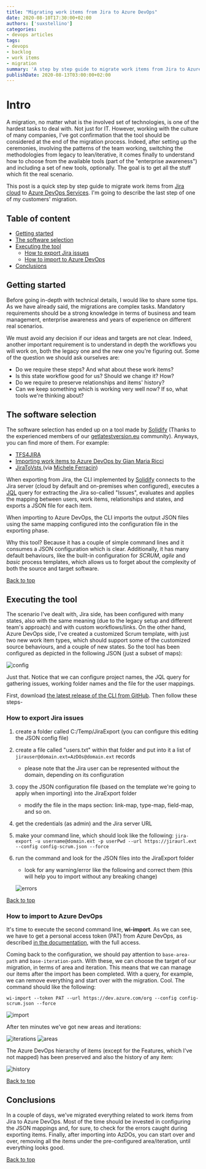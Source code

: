 ```yaml
---
title: "Migrating work items from Jira to Azure DevOps"
date: 2020-08-10T17:30:00+02:00
authors: ['suxstellino']
categories:
- devops articles
tags:
- devops
- backlog
- work items
- migration
summary: 'A step by step guide to migrate work items from Jira to Azure DevOps'
publishDate: 2020-08-13T03:00:00+02:00
---
```


# Intro

A migration, no matter what is the involved set of technologies, is one of the hardest tasks to deal with. Not just for IT. However, working with the culture of many companies, I've got confirmation that the tool should be considered at the end of the migration process. Indeed, after setting up the ceremonies, involving the patterns of the team working, switching the methodologies from legacy to lean/iterative, it comes finally to understand how to choose from the available tools  (part of the "enterprise awareness") and including a set of new tools, optionally. The goal is to get all the stuff which fit the real scenario.

This post is a quick step by step guide to migrate work items from [Jira cloud](https://www.atlassian.com/software/jira) to [Azure DevOps Services](https://azure.microsoft.com/it-it/services/devops/). I'm going to describe the last step of one of my customers' migration.

## Table of content

- [Getting started](#Getting-started)
- [The software selection](#The-software-selection)
- [Executing the tool](#Executing-the-tool)
  - [How to export Jira issues](#How-to-export-Jira-issues)
  - [How to import to Azure DevOps](#How-to-import-to-Azure-DevOps)
- [Conclusions](#Conclusions)

## Getting started

Before going in-depth with technical details, I would like to share some tips. As we have already said, the migrations are complex tasks. Mandatory requirements should be a strong knowledge in terms of business and team management, enterprise awareness and years of experience on different real scenarios.

We must avoid any decision if our ideas and targets are not clear. Indeed, another important requirement is to understand in depth the workflows you will work on, both the legacy one and the new one you're figuring out. Some of the question we should ask ourselves are:

- Do we require these steps? And what about these work items?
- Is this state workflow good for us? Should we change it? How?
- Do we require to preserve relationships and items' history?
- Can we keep something which is working very well now? If so, what tools we're thinking about?

## The software selection

The software selection has ended up on a tool made by [Solidify](https://solidify.se/) (Thanks to the experienced members of our [getlatestversion.eu](https://www.getlatestversion.eu/) community). Anyways, you can find more of them. For example:

- [TFS4JIRA](https://ilclubdellesei.blog/2018/05/21/import-from-jira-to-vsts-in-5-steps/)
- [Importing work items to Azure DevOps by Gian Maria Ricci](http://www.codewrecks.com/blog/index.php/2019/01/19/import-work-item-from-external-system-to-azure-devops/)
- [JiraToVsts ](https://ilclubdellesei.blog/2018/05/21/import-from-jira-to-vsts-in-5-steps/) (via [Michele Ferracin](https://www.getlatestversion.eu/it/authors/phenix/))

When exporting from Jira, the CLI implemented by [Solidify](https://solidify.se/) connects to the Jira server (cloud by default and on-premises when configured), executes a [JQL](https://www.atlassian.com/software/jira/guides/expand-jira/jql) query for extracting the Jira so-called "Issues", evaluates and applies the mapping between users, work items, relationships and states, and exports a JSON file for each item.

When importing to Azure DevOps, the CLI imports the output JSON files using the same mapping configured into the configuration file in the exporting phase.

Why this tool? Because it has a couple of simple command lines and it consumes a JSON configuration which is clear. Additionally, it has many default behaviours, like the built-in configuration for _SCRUM_, _agile_ and _basic_ process templates, which allows us to forget about the complexity of both the source and target software.

[Back to top](#Intro)

## Executing the tool

The scenario I've dealt with, Jira side, has been configured with many states, also with the same meaning (due to the legacy setup and different team's approach) and with custom workflows/links. On the other hand, Azure DevOps side, I've created a customized Scrum template, with just two new work item types, which should support some of the customized source behaviours, and a couple of new states. So the tool has been configured as depicted in the following JSON (just a subset of maps):

![config](./01-config.png)

Just that. Notice that we can configure project names, the JQL query for gathering issues, working folder names and the file for the user mappings.

First, download [the latest release of the CLI from GitHub](https://github.com/solidify/jira-azuredevops-migrator/releases). Then follow these steps-

### How to export Jira issues

1. create a folder called C:/Temp/JiraExport (you can configure this editing the JSON config file)
1. create a file called "users.txt" within that folder and put into it a list of `jirauser@domain.ext=AzDOs@domain.ext` records
    - please note that the Jira user can be represented without the domain, depending on its configuration
1. copy the JSON configuration file (based on the template we're going to apply when importing) into the JiraExport folder
    - modify the file in the maps section: link-map, type-map, field-map, and so on. 
1. get the credentials (as admin) and the Jira server URL
1. make your command line, which should look like the following:
   `jira-export -u username@domain.ext -p userPwd --url https://jiraurl.ext --config config-scrum.json --force`
1. run the command and look for the JSON files into the JiraExport folder
    - look for any warning/error like the following and correct them (this will help you to import without any breaking change)
   
    ![errors](./02-errors.png)

[Back to top](#Intro)

### How to import to Azure DevOps

It's time to execute the second command line, **wi-import**. As we can see, we have to get a personal access token (PAT) from Azure DevOps, as described [in the documentation](https://docs.microsoft.com/en-us/azure/devops/organizations/accounts/use-personal-access-tokens-to-authenticate?view=azure-devops&tabs=preview-page), with the full access.

Coming back to the configuration, we should pay attention to `base-area-path` and `base-iteration-path`. With these, we can choose the target of our migration, in terms of area and iteration. This means that we can manage our items after the import has been completed. With a query, for example, we can remove everything and start over with the migration. Cool. The command should like the following:

`wi-import --token PAT --url https://dev.azure.com/org --config config-scrum.json --force`

![import](./03-import.png)

After ten minutes we've got new areas and iterations:

![iterations](./04-iterations.png)  ![areas](./05-areas.png)

The Azure DevOps hierarchy of items (except for the Features, which I've not mapped) has been preserved and also the history of any item:

![history](./06-history.png)

[Back to top](#Intro)

## Conclusions

In a couple of days, we've migrated everything related to work items from Jira to Azure DevOps. Most of the time should be invested in configuring the JSON mappings and, for sure, to check for the errors caught during exporting items. Finally, after importing into AzDOs, you can start over and over, removing all the items under the pre-configured area/iteration, until everything looks good.

[Back to top](#Intro) 
